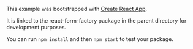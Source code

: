 This example was bootstrapped with [Create React App](https://github.com/facebook/create-react-app).

It is linked to the react-form-factory package in the parent directory for development purposes.

You can run `npm install` and then `npm start` to test your package.
